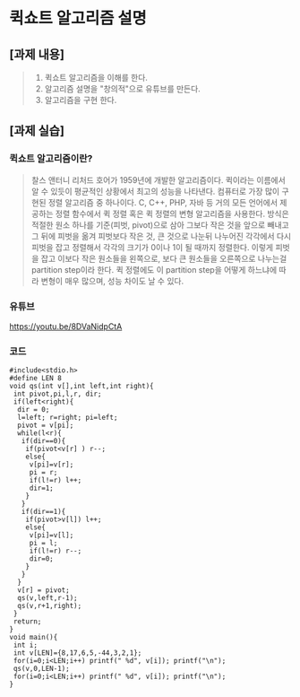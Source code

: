 # 퀵쇼트 알고리즘 설명


## [과제 내용]

> 1. 퀵쇼트 알고리즘을 이해를 한다.
> 2. 알고리즘 설명을 "창의적"으로 유튜브를 만든다.
> 3. 알고리즘을 구현 한다.


## [과제 실습]

### 퀵쇼트 알고리즘이란?

>찰스 앤터니 리처드 호어가 1959년에 개발한 알고리즘이다. 퀵이라는 이름에서 알 수 있듯이 평균적인 상황에서 최고의 성능을 나타낸다. 컴퓨터로 가장 많이 구현된 정렬 알고리즘 중 하나이다. C, C++, PHP, 자바 등 거의 모든 언어에서 제공하는 정렬 함수에서 퀵 정렬 혹은 퀵 정렬의 변형 알고리즘을 사용한다. 방식은 적절한 원소 하나를 기준(피벗, pivot)으로 삼아 그보다 작은 것을 앞으로 빼내고 그 뒤에 피벗을 옮겨 피벗보다 작은 것, 큰 것으로 나눈뒤 나누어진 각각에서 다시 피벗을 잡고 정렬해서 각각의 크기가 0이나 1이 될 때까지 정렬한다. 이렇게 피벗을 잡고 이보다 작은 원소들을 왼쪽으로, 보다 큰 원소들을 오른쪽으로 나누는걸 partition step이라 한다. 퀵 정렬에도 이 partition step을 어떻게 하느냐에 따라 변형이 매우 많으며, 성능 차이도 날 수 있다.

### 유튜브

https://youtu.be/8DVaNidpCtA

### 코드

```
#include<stdio.h>
#define LEN 8
void qs(int v[],int left,int right){
 int pivot,pi,l,r, dir;
 if(left<right){
  dir = 0;
  l=left; r=right; pi=left; 
  pivot = v[pi];
  while(l<r){
   if(dir==0){
    if(pivot<v[r] ) r--;
    else{
     v[pi]=v[r];
     pi = r;
     if(l!=r) l++;
     dir=1;
    }   
   }
   if(dir==1){
    if(pivot>v[l]) l++;
    else{
     v[pi]=v[l];
     pi = l;
     if(l!=r) r--;
     dir=0;
    }   
   }
  }
  v[r] = pivot;
  qs(v,left,r-1);
  qs(v,r+1,right);
 }
 return;
}
void main(){
 int i;
 int v[LEN]={8,17,6,5,-44,3,2,1};
 for(i=0;i<LEN;i++) printf(" %d", v[i]); printf("\n");
 qs(v,0,LEN-1);
 for(i=0;i<LEN;i++) printf(" %d", v[i]); printf("\n");
}
```

